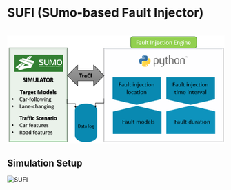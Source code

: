 #                                **SUFI (SUmo-based Fault Injector)**
&nbsp;
&nbsp;
&nbsp;
![Car Image](https://github.com/RISE-Dependable-Transport-Systems/SUFI/blob/master/Documentation/pictures/SUFI.PNG)

## Simulation Setup

![SUFI](SUFI.png "Title")
